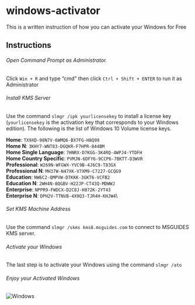 # windows-activator
This is a written instruction of how you can activate your Windows for Free

## Instructions
###### Open Command Prompt as Administrator.
Click `Win + R` and type “cmd” then click `Ctrl + Shift + ENTER` to run it as Administrator

###### Install KMS Server
Use the command `slmgr /ipk yourlicensekey` to install a license key (`yourlicensekey` is the activation key that corresponds to your Windows edition). The following is the list of Windows 10 Volume license keys.

**Home**: `TX9XD-98N7V-6WMQ6-BX7FG-H8Q99`\
**Home N**: `3KHY7-WNT83-DGQKR-F7HPR-844BM`\
**Home Single Language**: `7HNRX-D7KGG-3K4RQ-4WPJ4-YTDFH`\
**Home Country Specific**: `PVMJN-6DFY6-9CCP6-7BKTT-D3WVR`\
**Professional**: `W269N-WFGWX-YVC9B-4J6C9-T83GX`\
**Professional N**: `MH37W-N47XK-V7XM9-C7227-GCQG9`\
**Education**: `NW6C2-QMPVW-D7KKK-3GKT6-VCFB2`\
**Education N**: `2WH4N-8QGBV-H22JP-CT43Q-MDWWJ`\
**Enterprise**: `NPPR9-FWDCX-D2C8J-H872K-2YT43`\
**Enterprise N**: `DPH2V-TTNVB-4X9Q3-TJR4H-KHJW4`\

###### Set KMS Machine Address
Use the command `slmgr /skms kms8.msguides.com` to connect to MSGUIDES KMS server.

###### Activate your Windows
The last step is to activate your Windows using the command `slmgr /ato`

###### Enjoy your Activated Windows
![Windows](https://www.howtogeek.com/wp-content/uploads/2019/12/windows-7-light-desktop-background.png)
